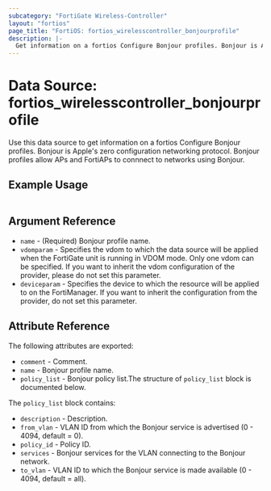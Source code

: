 ```yaml
---
subcategory: "FortiGate Wireless-Controller"
layout: "fortios"
page_title: "FortiOS: fortios_wirelesscontroller_bonjourprofile"
description: |-
  Get information on a fortios Configure Bonjour profiles. Bonjour is Apple's zero configuration networking protocol. Bonjour profiles allow APs and FortiAPs to connnect to networks using Bonjour.
---
```


# Data Source: fortios_wirelesscontroller_bonjourprofile
Use this data source to get information on a fortios Configure Bonjour profiles. Bonjour is Apple's zero configuration networking protocol. Bonjour profiles allow APs and FortiAPs to connnect to networks using Bonjour.


## Example Usage

```hcl

```

## Argument Reference

* `name` - (Required) Bonjour profile name.
* `vdomparam` - Specifies the vdom to which the data source will be applied when the FortiGate unit is running in VDOM mode. Only one vdom can be specified. If you want to inherit the vdom configuration of the provider, please do not set this parameter.
* `deviceparam` - Specifies the device to which the resource will be applied to on the FortiManager. If you want to inherit the configuration from the provider, do not set this parameter.

## Attribute Reference

The following attributes are exported:

* `comment` - Comment.
* `name` - Bonjour profile name.
* `policy_list` - Bonjour policy list.The structure of `policy_list` block is documented below.

The `policy_list` block contains:

* `description` - Description.
* `from_vlan` - VLAN ID from which the Bonjour service is advertised (0 - 4094, default = 0).
* `policy_id` - Policy ID.
* `services` - Bonjour services for the VLAN connecting to the Bonjour network.
* `to_vlan` - VLAN ID to which the Bonjour service is made available (0 - 4094, default = all).
